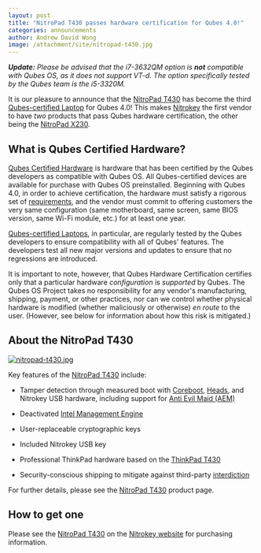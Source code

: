 ```yaml
---
layout: post
title: "NitroPad T430 passes hardware certification for Qubes 4.0!"
categories: announcements
author: Andrew David Wong
image: /attachment/site/nitropad-t430.jpg
---
```


_**Update:** Please be advised that the i7-3632QM option is **not**
compatible with Qubes OS, as it does not support VT-d. The option
specifically tested by the Qubes team is the i5-3320M._

It is our pleasure to announce that the [NitroPad T430] has become the
third [Qubes-certified Laptop][laptop] for Qubes 4.0! This makes
[Nitrokey] the first vendor to have *two* products that pass Qubes
hardware certification, the other being the [NitroPad X230].


## What is Qubes Certified Hardware?

[Qubes Certified Hardware] is hardware that has been certified by the
Qubes developers as compatible with Qubes OS. All Qubes-certified
devices are available for purchase with Qubes OS preinstalled. Beginning
with Qubes 4.0, in order to achieve certification, the hardware must
satisfy a rigorous set of [requirements], and the vendor must commit to
offering customers the very same configuration (same motherboard, same
screen, same BIOS version, same Wi-Fi module, etc.) for at least one
year.

[Qubes-certified Laptops][laptop], in particular, are regularly tested
by the Qubes developers to ensure compatibility with all of Qubes'
features. The developers test all new major versions and updates to
ensure that no regressions are introduced.

It is important to note, however, that Qubes Hardware Certification
certifies only that a particular hardware *configuration* is *supported*
by Qubes. The Qubes OS Project takes no responsibility for any vendor's
manufacturing, shipping, payment, or other practices, nor can we control
whether physical hardware is modified (whether maliciously or otherwise)
*en route* to the user. (However, see below for information about how
this risk is mitigated.)


## About the NitroPad T430

[![nitropad-t430.jpg](/attachment/site/nitropad-t430.jpg)][NitroPad T430]

Key features of the [NitroPad T430] include:

  - Tamper detection through measured boot with [Coreboot], [Heads], and
    Nitrokey USB hardware, including support for [Anti Evil Maid (AEM)]

  - Deactivated [Intel Management Engine]

  - User-replaceable cryptographic keys

  - Included Nitrokey USB key

  - Professional ThinkPad hardware based on the [ThinkPad T430]

  - Security-conscious shipping to mitigate against third-party
    [interdiction]

For further details, please see the [NitroPad T430] product page.


## How to get one

Please see the [NitroPad T430] on the [Nitrokey website][Nitrokey] for
purchasing information.


[NitroPad T430]: https://shop.nitrokey.com/shop/product/nitropad-t430-119
[Nitrokey]: https://www.nitrokey.com/
[laptop]: /doc/certified-hardware/#qubes-certified-computers
[NitroPad X230]: /doc/certified-hardware/#nitropad-x230
[Qubes Certified Hardware]: /doc/certified-hardware/
[requirements]: /doc/certified-hardware/#hardware-certification-requirements
[ThinkPad T430]: https://www.thinkwiki.org/wiki/Category:T430
[Coreboot]: https://www.coreboot.org/
[Heads]: https://github.com/osresearch/heads/
[Anti Evil Maid (AEM)]: /doc/anti-evil-maid/
[Intel Management Engine]: https://libreboot.org/faq.html#intelme
[interdiction]: https://en.wikipedia.org/wiki/Interdiction

